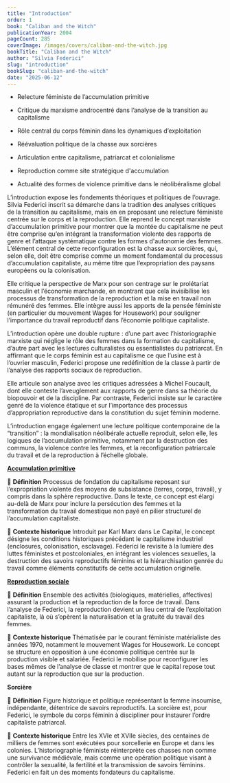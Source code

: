 ```yaml
---
title: "Introduction"
order: 1
book: "Caliban and the Witch"
publicationYear: 2004
pageCount: 285
coverImage: /images/covers/caliban-and-the-witch.jpg
bookTitle: "Caliban and the Witch"
author: "Silvia Federici"
slug: "introduction"
bookSlug: "caliban-and-the-witch"
date: "2025-06-12"
---
```


<!--themes:start-->
- Relecture féministe de l’accumulation primitive

- Critique du marxisme androcentré dans l’analyse de la transition au capitalisme

- Rôle central du corps féminin dans les dynamiques d’exploitation

- Réévaluation politique de la chasse aux sorcières

- Articulation entre capitalisme, patriarcat et colonialisme

- Reproduction comme site stratégique d'accumulation

- Actualité des formes de violence primitive dans le néolibéralisme global
<!--themes:end-->

<!--summary:start-->
L’introduction expose les fondements théoriques et politiques de l’ouvrage. Silvia Federici inscrit sa démarche dans la tradition des analyses critiques de la transition au capitalisme, mais en en proposant une relecture féministe centrée sur le corps et la reproduction. Elle reprend le concept marxiste d’accumulation primitive pour montrer que la montée du capitalisme ne peut être comprise qu’en intégrant la transformation violente des rapports de genre et l’attaque systématique contre les formes d'autonomie des femmes. L’élément central de cette reconfiguration est la chasse aux sorcières, qui, selon elle, doit être comprise comme un moment fondamental du processus d’accumulation capitaliste, au même titre que l’expropriation des paysans européens ou la colonisation.

Elle critique la perspective de Marx pour son centrage sur le prolétariat masculin et l’économie marchande, en montrant que cela invisibilise les processus de transformation de la reproduction et la mise en travail non rémunéré des femmes. Elle intègre aussi les apports de la pensée féministe (en particulier du mouvement Wages for Housework) pour souligner l’importance du travail reproductif dans l’économie politique capitaliste.

L’introduction opère une double rupture : d’une part avec l’historiographie marxiste qui néglige le rôle des femmes dans la formation du capitalisme, d’autre part avec les lectures culturalistes ou essentialistes du patriarcat. En affirmant que le corps féminin est au capitalisme ce que l’usine est à l’ouvrier masculin, Federici propose une redéfinition de la classe à partir de l’analyse des rapports sociaux de reproduction.

Elle articule son analyse avec les critiques adressées à Michel Foucault, dont elle conteste l’aveuglement aux rapports de genre dans sa théorie du biopouvoir et de la discipline. Par contraste, Federici insiste sur le caractère genré de la violence étatique et sur l’importance des processus d’appropriation reproductive dans la constitution du sujet féminin moderne.

L’introduction engage également une lecture politique contemporaine de la “transition” : la mondialisation néolibérale actuelle reproduit, selon elle, les logiques de l’accumulation primitive, notamment par la destruction des communs, la violence contre les femmes, et la reconfiguration patriarcale du travail et de la reproduction à l’échelle globale.
<!--summary:end-->

<!--concepts:start-->
[**Accumulation primitive**](/concepts/accumulation-primitive)

🔹 **Définition**
Processus de fondation du capitalisme reposant sur l’expropriation violente des moyens de subsistance (terres, corps, travail), y compris dans la sphère reproductive. Dans le texte, ce concept est élargi au-delà de Marx pour inclure la persécution des femmes et la transformation du travail domestique non payé en pilier structurel de l’accumulation capitaliste.

🔹 **Contexte historique**
Introduit par Karl Marx dans Le Capital, le concept désigne les conditions historiques précédant le capitalisme industriel (enclosures, colonisation, esclavage). Federici le revisite à la lumière des luttes féministes et postcoloniales, en intégrant les violences sexuelles, la destruction des savoirs reproductifs féminins et la hiérarchisation genrée du travail comme éléments constitutifs de cette accumulation originelle.

[**Reproduction sociale**](/concepts/reproduction-sociale)

🔹 **Définition**
Ensemble des activités (biologiques, matérielles, affectives) assurant la production et la reproduction de la force de travail. Dans l’analyse de Federici, la reproduction devient un lieu central de l’exploitation capitaliste, là où s’opèrent la naturalisation et la gratuité du travail des femmes.

🔹 **Contexte historique**
Thématisée par le courant féministe matérialiste des années 1970, notamment le mouvement Wages for Housework. Le concept se structure en opposition à une économie politique centrée sur la production visible et salariée. Federici le mobilise pour reconfigurer les bases mêmes de l’analyse de classe et montrer que le capital repose tout autant sur la reproduction que sur la production.

**Sorcière**

🔹 **Définition**
Figure historique et politique représentant la femme insoumise, indépendante, détentrice de savoirs reproductifs. La sorcière est, pour Federici, le symbole du corps féminin à discipliner pour instaurer l’ordre capitaliste patriarcal.

🔹 **Contexte historique**
Entre les XVIe et XVIIe siècles, des centaines de milliers de femmes sont exécutées pour sorcellerie en Europe et dans les colonies. L’historiographie féministe réinterprète ces chasses non comme une survivance médiévale, mais comme une opération politique visant à contrôler la sexualité, la fertilité et la transmission de savoirs féminins. Federici en fait un des moments fondateurs du capitalisme.
<!--concepts:end-->
